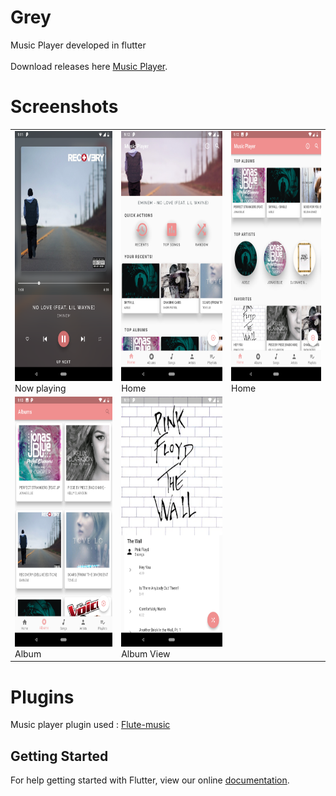 # Grey
Music Player developed in flutter
<br>
<br>
Download releases here <a href="https://github.com/avirias/Grey/releases">Music Player</a>.

# Screenshots
<table>
  <tr>
    <td>
      <img src="screenshots/now_playing.png" height=400 width=225/>
      Now playing
    </td>
    <td>
      <img src="screenshots/home1.png" height=400 width=250>
      Home
      </td>
      <td>
      <img src="screenshots/home2.png" height=400 width=250>
      Home
      </td>
    </tr>
  <tr>
      <td>
      <img src="screenshots/albums.png" height=400 width=250>
      Album
      </td>
    <td>
      <img src="screenshots/album_view.png" height=400 width=250>
      Album View
      </td>
    </tr>


  </table>

# Plugins
Music player plugin used : <a href="https://github.com/iampawan/Flute-Music-Player">Flute-music</a>

## Getting Started

For help getting started with Flutter, view our online
[documentation](https://flutter.io/).

